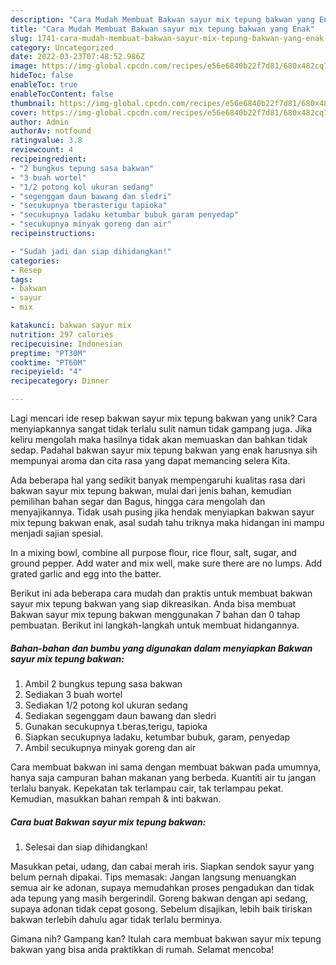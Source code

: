 ```yaml
---
description: "Cara Mudah Membuat Bakwan sayur mix tepung bakwan yang Enak"
title: "Cara Mudah Membuat Bakwan sayur mix tepung bakwan yang Enak"
slug: 1741-cara-mudah-membuat-bakwan-sayur-mix-tepung-bakwan-yang-enak
category: Uncategorized
date: 2022-03-23T07:48:52.986Z
image: https://img-global.cpcdn.com/recipes/e56e6840b22f7d81/680x482cq70/bakwan-sayur-mix-tepung-bakwan-foto-resep-utama.jpg
hideToc: false
enableToc: true
enableTocContent: false
thumbnail: https://img-global.cpcdn.com/recipes/e56e6840b22f7d81/680x482cq70/bakwan-sayur-mix-tepung-bakwan-foto-resep-utama.jpg
cover: https://img-global.cpcdn.com/recipes/e56e6840b22f7d81/680x482cq70/bakwan-sayur-mix-tepung-bakwan-foto-resep-utama.jpg
author: Admin
authorAv: notfound
ratingvalue: 3.8
reviewcount: 4
recipeingredient:
- "2 bungkus tepung sasa bakwan"
- "3 buah wortel"
- "1/2 potong kol ukuran sedang"
- "segenggam daun bawang dan sledri"
- "secukupnya tberasterigu tapioka"
- "secukupnya ladaku ketumbar bubuk garam penyedap"
- "secukupnya minyak goreng dan air"
recipeinstructions:

- "Sudah jadi dan siap dihidangkan!"
categories:
- Resep
tags:
- bakwan
- sayur
- mix

katakunci: bakwan sayur mix 
nutrition: 297 calories
recipecuisine: Indonesian
preptime: "PT30M"
cooktime: "PT60M"
recipeyield: "4"
recipecategory: Dinner

---
```





Lagi mencari ide resep bakwan sayur mix tepung bakwan yang unik? Cara menyiapkannya sangat tidak terlalu sulit namun tidak gampang juga. Jika keliru mengolah maka hasilnya tidak akan memuaskan dan bahkan tidak sedap. Padahal bakwan sayur mix tepung bakwan yang enak harusnya sih mempunyai aroma dan cita rasa yang dapat memancing selera Kita.





Ada beberapa hal yang sedikit banyak mempengaruhi kualitas rasa dari bakwan sayur mix tepung bakwan, mulai dari jenis bahan, kemudian pemilihan bahan segar dan Bagus, hingga cara mengolah dan menyajikannya. Tidak usah pusing jika hendak menyiapkan bakwan sayur mix tepung bakwan enak,      asal sudah tahu triknya maka hidangan ini mampu menjadi sajian spesial.














In a mixing bowl, combine all purpose flour, rice flour, salt, sugar, and ground pepper. Add water and mix well, make sure there are no lumps. Add grated garlic and egg into the batter.






Berikut ini ada beberapa cara mudah dan praktis untuk membuat bakwan sayur mix tepung bakwan yang siap dikreasikan. Anda bisa membuat Bakwan sayur mix tepung bakwan menggunakan 7 bahan dan 0 tahap pembuatan. Berikut ini langkah-langkah untuk membuat hidangannya.

<!--inarticleads1-->

##### Bahan-bahan dan bumbu yang digunakan dalam menyiapkan Bakwan sayur mix tepung bakwan:

1. Ambil 2 bungkus tepung sasa bakwan
1. Sediakan 3 buah wortel
1. Sediakan 1/2 potong kol ukuran sedang
1. Sediakan segenggam daun bawang dan sledri
1. Gunakan secukupnya t.beras,terigu, tapioka
1. Siapkan secukupnya ladaku, ketumbar bubuk, garam, penyedap
1. Ambil secukupnya minyak goreng dan air


Cara membuat bakwan ini sama dengan membuat bakwan pada umumnya, hanya saja campuran bahan makanan yang berbeda. Kuantiti air tu jangan terlalu banyak. Kepekatan tak terlampau cair, tak terlampau pekat. Kemudian, masukkan bahan rempah &amp; inti bakwan. 

<!--inarticleads2-->

##### Cara buat Bakwan sayur mix tepung bakwan:


1. Selesai dan siap dihidangkan!

Masukkan petai, udang, dan cabai merah iris. Siapkan sendok sayur yang belum pernah dipakai. Tips memasak: Jangan langsung menuangkan semua air ke adonan, supaya memudahkan proses pengadukan dan tidak ada tepung yang masih bergerindil. Goreng bakwan dengan api sedang, supaya adonan tidak cepat gosong. Sebelum disajikan, lebih baik tiriskan bakwan terlebih dahulu agar tidak terlalu berminya. 

Gimana nih? Gampang kan? Itulah cara membuat bakwan sayur mix tepung bakwan yang bisa anda praktikkan di rumah. Selamat mencoba!
